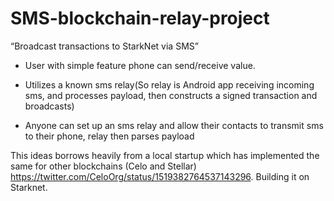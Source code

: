 # SMS-blockchain-relay-project
“Broadcast transactions to StarkNet via SMS”        
                                                              
- User with simple feature phone can send/receive value.

- Utilizes a known sms relay(So relay is Android app receiving incoming sms, and processes payload, then constructs a signed transaction and broadcasts)

- Anyone can set up an sms relay and allow their contacts to transmit sms to their phone, relay then parses payload
  
This ideas borrows heavily from a local startup which has implemented the same for other blockchains (Celo and Stellar)  https://twitter.com/CeloOrg/status/1519382764537143296. 
Building it on Starknet.    
